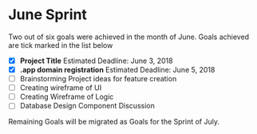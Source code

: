 # June Sprint

Two out of six goals were achieved in the month of June. Goals achieved are tick marked in the list below

* [x] **Project Title** Estimated Deadline: June 3, 2018
* [x]   **.app domain registration** Estimated Deadline: June 5, 2018
* [ ]  Brainstorming Project ideas for feature creation
* [ ] Creating wireframe of UI
* [ ] Creating Wireframe of Logic
* [ ] Database Design Component Discussion

Remaining Goals will be migrated as Goals for the Sprint of July.



